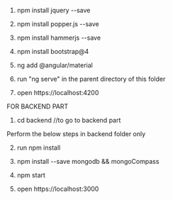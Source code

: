 1. npm install jquery --save

2. npm install popper.js --save

3. npm install hammerjs --save

4. npm install bootstrap@4

5. ng add @angular/material

6. run "ng serve" in the parent directory of this folder

7. open https://localhost:4200




FOR BACKEND PART

1. cd backend //to go to backend part

 Perform the below steps in backend folder only

2. run npm install

3. npm install --save mongodb && mongoCompass

4. npm start

5. open https://localhost:3000
